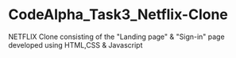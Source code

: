 # CodeAlpha_Task3_Netflix-Clone
NETFLIX Clone consisting of the "Landing page" &amp; "Sign-in" page developed using HTML,CSS &amp; Javascript
